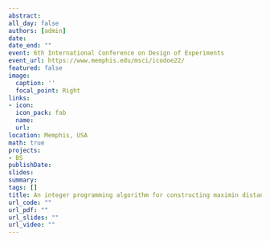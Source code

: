 ```yaml
---
abstract:
all_day: false
authors: [admin]
date: 
date_end: ""
event: 6th International Conference on Design of Experiments
event_url: https://www.memphis.edu/msci/icodoe22/
featured: false
image:
  caption: ''
  focal_point: Right
links:
- icon: 
  icon_pack: fab
  name: 
  url: 
location: Memphis, USA
math: true
projects:
- BS
publishDate: 
slides:
summary: 
tags: []
title: An integer programming algorithm for constructing maximin distance designs from good lattice point sets
url_code: ""
url_pdf: ""
url_slides: ""
url_video: ""
---
```


